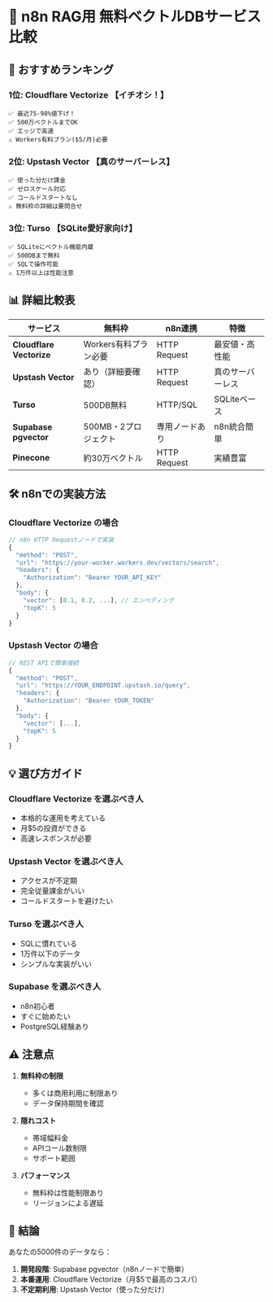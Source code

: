 # 🚀 n8n RAG用 無料ベクトルDBサービス比較

## 🌟 おすすめランキング

### 1位: Cloudflare Vectorize 【イチオシ！】
```
✅ 最近75-98%値下げ！
✅ 500万ベクトルまでOK
✅ エッジで高速
⚠️ Workers有料プラン($5/月)必要
```

### 2位: Upstash Vector 【真のサーバーレス】
```
✅ 使った分だけ課金
✅ ゼロスケール対応
✅ コールドスタートなし
⚠️ 無料枠の詳細は要問合せ
```

### 3位: Turso 【SQLite愛好家向け】
```
✅ SQLiteにベクトル機能内蔵
✅ 500DBまで無料
✅ SQLで操作可能
⚠️ 1万件以上は性能注意
```

## 📊 詳細比較表

| サービス | 無料枠 | n8n連携 | 特徴 |
|---------|--------|---------|------|
| **Cloudflare Vectorize** | Workers有料プラン必要 | HTTP Request | 最安値・高性能 |
| **Upstash Vector** | あり（詳細要確認） | HTTP Request | 真のサーバーレス |
| **Turso** | 500DB無料 | HTTP/SQL | SQLiteベース |
| **Supabase pgvector** | 500MB・2プロジェクト | 専用ノードあり | n8n統合簡単 |
| **Pinecone** | 約30万ベクトル | HTTP Request | 実績豊富 |

## 🛠️ n8nでの実装方法

### Cloudflare Vectorize の場合
```javascript
// n8n HTTP Requestノードで実装
{
  "method": "POST",
  "url": "https://your-worker.workers.dev/vectors/search",
  "headers": {
    "Authorization": "Bearer YOUR_API_KEY"
  },
  "body": {
    "vector": [0.1, 0.2, ...], // エンベディング
    "topK": 5
  }
}
```

### Upstash Vector の場合
```javascript
// REST APIで簡単接続
{
  "method": "POST", 
  "url": "https://YOUR_ENDPOINT.upstash.io/query",
  "headers": {
    "Authorization": "Bearer YOUR_TOKEN"
  },
  "body": {
    "vector": [...],
    "topK": 5
  }
}
```

## 💡 選び方ガイド

### Cloudflare Vectorize を選ぶべき人
- 本格的な運用を考えている
- 月$5の投資ができる
- 高速レスポンスが必要

### Upstash Vector を選ぶべき人  
- アクセスが不定期
- 完全従量課金がいい
- コールドスタートを避けたい

### Turso を選ぶべき人
- SQLに慣れている
- 1万件以下のデータ
- シンプルな実装がいい

### Supabase を選ぶべき人
- n8n初心者
- すぐに始めたい
- PostgreSQL経験あり

## ⚠️ 注意点

1. **無料枠の制限**
   - 多くは商用利用に制限あり
   - データ保持期間を確認

2. **隠れコスト**
   - 帯域幅料金
   - APIコール数制限
   - サポート範囲

3. **パフォーマンス**
   - 無料枠は性能制限あり
   - リージョンによる遅延

## 🎯 結論

あなたの5000件のデータなら：
1. **開発段階**: Supabase pgvector（n8nノードで簡単）
2. **本番運用**: Cloudflare Vectorize（月$5で最高のコスパ）
3. **不定期利用**: Upstash Vector（使った分だけ）